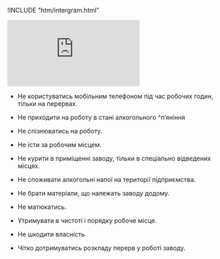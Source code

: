 !INCLUDE "htm/intergram.html"

![](https://chart.googleapis.com/chart?chs=180x180&amp;cht=qr&amp;chl=https://rep-a.treba.ml/Правила-роботи-на-підприємстві-Kromberg-&-Schubert.html)

*    Не користуватись мобільним телефоном під час робочих годин, тільки на перервах.

*   Не приходити на роботу в стані алкогольного ^п’яніння

*    Не спізнюватись на роботу.

*    Не їсти за робочим місцем.

*    Не курити в приміщенні заводу, тільки в спеціально відведених місцях.

*    Не споживати алкогольні напої на території підприємства.

*   Не брати матеріали, що належать заводу додому.

*    Не матюкатись.

*    Утримувати в чистоті і порядку робоче місце.

*    Не шкодити власність

*    Чітко дотримуватись розкладу перерв у роботі заводу.
